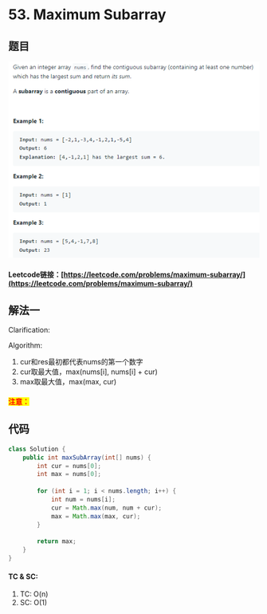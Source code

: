 # 53. Maximum Subarray

## 题目

![](<.gitbook/assets/image (71).png>)

#### Leetcode链接：[https://leetcode.com/problems/maximum-subarray/](https://leetcode.com/problems/maximum-subarray/)

## 解法一

Clarification:&#x20;

Algorithm:&#x20;

1. cur和res最初都代表nums的第一个数字
2. cur取最大值，max(nums\[i], nums\[i] + cur)
3. max取最大值，max(max, cur)

#### <mark style="color:red;">注意：</mark>

## 代码

```java
class Solution {
    public int maxSubArray(int[] nums) {
        int cur = nums[0];
        int max = nums[0];
        
        for (int i = 1; i < nums.length; i++) {
            int num = nums[i];
            cur = Math.max(num, num + cur);
            max = Math.max(max, cur);
        }
        
        return max;
    }
}
```

#### TC & SC:&#x20;

1. TC: O(n)
2. SC: O(1)
